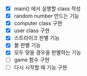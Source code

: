 - [x] main() 에서 실행할 class 작성
- [x] random number 만드는 기능
- [x] computer class 구현
- [x] user class 구현
- [x] 스트라이크 판별 기능
- [x] 볼 판별 기능
- [x] 모두 맞을 경우을 판별하는 기능
- [ ] game 함수 구현
- [ ] 다시 시작할 때 기능 구현